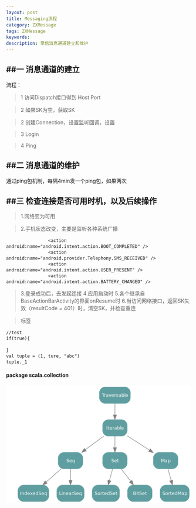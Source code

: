 ```yaml
---
layout: post
title: Messaging流程
category: ZXMessage
tags: ZXMessage
keywords:
description: 掌信消息通道建立和维护
---
```


##一 消息通道的建立
---  

流程：
> 1 访问Dispatch接口得到 Host Port 

> 2 如果SK为空，获取SK

> 2 创建Connection，设置监听回调，设置 

> 3 Login 

> 4 Ping

##二 消息通道的维护
---  

通过ping包机制，每隔4min发一个ping包，如果两次

##三 检查连接是否可用时机，以及后续操作
---  

> 1.网络变为可用

> 2.手机状态改变，主要是监听各种系统广播

```  
                <action android:name="android.intent.action.BOOT_COMPLETED" />
                <action android:name="android.provider.Telephony.SMS_RECEIVED" />
                <action android:name="android.intent.action.USER_PRESENT" />
                <action android:name="android.intent.action.BATTERY_CHANGED" />
```  

> 3.登录成功后，去发起连接
> 4.应用启动时
> 5.各个继承自BaseActionBarActivity的界面onResume时
> 6.当访问网络接口，返回SK失效（resultCode = 401）时，清空SK，并检查重连


> 标签  

```
//test
if(true){
  
}
val tuple = (1, ture, "abc")  
tuple._1
```  

#### package scala.collection  


![collection](/public/img/collection.png)  

